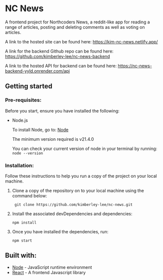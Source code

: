 # NC News

A frontend project for Northcoders News, a reddit-like app for reading a range of articles, posting and deleting comments as well as voting on articles.

A link to the hosted site can be found here: https://kim-nc-news.netlify.app/

A link for the backend Github repo can be found here: https://github.com/kimberley-lee/nc-news-backend

A link to the hosted API for backend can be found here: https://nc-news-backend-yyld.onrender.com/api

## Getting started

### Pre-requisites:

Before you start, ensure you have installed the following:

- Node.js

  To install Node, go to: [Node](https://nodejs.org/en/download/)

  The minimum version required is v21.4.0

  You can check your current version of node in your terminal by running:
  `node --version`

### Installation:

Follow these instructions to help you run a copy of the project on your local machine.

1. Clone a copy of the repository on to your local machine using the command below:

   ` git clone https://github.com/kimberley-lee/nc-news.git`

2. Install the associated devDependencies and dependencies:

   `npm install`

3. Once you have installed the dependencies, run:

   `npm start`

## Built with:

- [Node](https://nodejs.org/en/) - JavaScript runtime environment
- [React](https://react.dev/) - A frontend Javascript library
